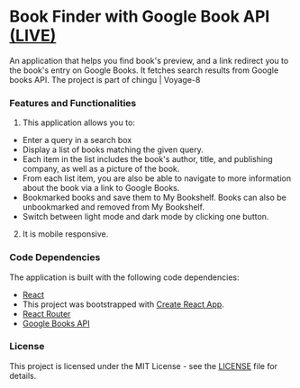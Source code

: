 # Book Finder with Google Book API [(LIVE)](https://welcomeying.github.io/book-finder/)

An application that helps you find book's preview, and a link redirect you to the book's entry on Google Books. It fetches search results from Google books API. The project is part of chingu | Voyage-8

### Features and Functionalities
1. This application allows you to:
- Enter a query in a search box
- Display a list of books matching the given query.
- Each item in the list includes the book's author, title, and publishing company, as well as a picture of the book.
- From each list item, you are also be able to navigate to more information about the book via a link to Google Books.
- Bookmarked books and save them to My Bookshelf. Books can also be unbookmarked and removed from My Bookshelf.
- Switch between light mode and dark mode by clicking one button.
2. It is mobile responsive.

### Code Dependencies
The application is built with the following code dependencies:
- [React](https://github.com/facebook/React)
- This project was bootstrapped with [Create React App](https://github.com/facebook/create-react-app).
- [React Router](https://reacttraining.com/react-router/)
- [Google Books API](https://developers.google.com/books/)

### License
This project is licensed under the MIT License - see the [LICENSE](https://github.com/welcomeying/book-finder/blob/master/LICENSE) file for details.
   
